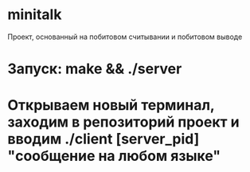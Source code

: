 # minitalk

Проект, основанный на побитовом считывании и побитовом выводе

# Запуск: make && ./server
# Открываем новый терминал, заходим в репозиторий проект и вводим ./client [server_pid] "сообщение на любом языке"
